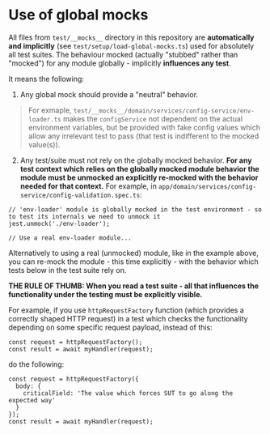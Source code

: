 # Use of global mocks

All files from `test/__mocks__` directory in this repository are **automatically and implicitly** (see `test/setup/load-global-mocks.ts`) used for absolutely all test suites. The behaviour mocked (actually "stubbed" rather than "mocked") for any module globally - implicitly **influences any test**.

It means the following:

1. Any global mock should provide a "neutral" behavior.

  > For exmaple,
  `test/__mocks__/domain/services/config-service/env-loader.ts` makes the `configService` not dependent on the actual environment variables, but be provided with fake config values which allow any irrelevant test to pass (that test is indifferent to the mocked value(s)).

2. Any test/suite must not rely on the globally mocked behavior. **For any test context which relies on the globally mocked module behavior the module must be unmocked an explicitly re-mocked with the behavior needed for that context.**
For example, in `app/domain/services/config-service/config-validation.spec.ts`:

```
// 'env-loader' module is globally mocked in the test environment - so to test its internals we need to unmock it
jest.unmock('./env-loader');

// Use a real env-loader module...
```

Alternatively to using a real (unmocked) module, like in the example above, you can re-mock the module - this time explicitly - with the behavior which tests below in the test suite rely on.

**THE RULE OF THUMB:
When you read a test suite - all that influences the functionality under the testing must be explicitly visible.**

For example, if you use `httpRequestFactory` function (which provides a correctly shaped HTTP request) in a test which checks the functionality depending on some specific request payload, instead of this:

```
const request = httpRequestFactory();
const result = await myHandler(request);
```

do the following:

```
const request = httpRequestFactory({
  body: {
    criticalField: 'The value which forces SUT to go along the expected way'
  }
});
const result = await myHandler(request);
```
